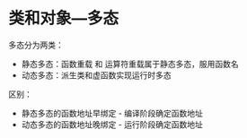 # 类和对象—多态

多态分为两类：

+ 静态多态：函数重载 和 运算符重载属于静态多态，服用函数名
+ 动态多态：派生类和虚函数实现运行时多态

区别：

+ 静态多态的函数地址早绑定 - 编译阶段确定函数地址
+ 动态多态的函数地址晚绑定 - 运行阶段确定函数地址
